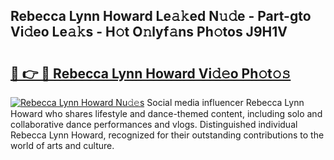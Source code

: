 ## Rebecca Lynn Howard Le𝚊𝚔ed N𝚞𝚍e - Part-gto Vi𝚍eo Le𝚊𝚔s - H𝚘t O𝚗lyf𝚊ns Ph𝚘tos J9H1V

# <h2><a href="http://hf3ep3.feru.top/?c=Rebecca+Lynn+Howard">🔗 👉 🔴 Rebecca Lynn Howard Vi𝚍𝚎o Ph𝚘t𝚘𝚜</a></h2>

[![Rebecca Lynn Howard Nu𝚍𝚎s](https://i.imgur.com/0TWrTi3.gif)](http://hf3ep3.feru.top/?c=Rebecca+Lynn+Howard)
Social media influencer Rebecca Lynn Howard who shares lifestyle and dance-themed content, including solo and collaborative dance performances and vlogs. Distinguished individual Rebecca Lynn Howard, recognized for their outstanding contributions to the world of arts and culture. 
